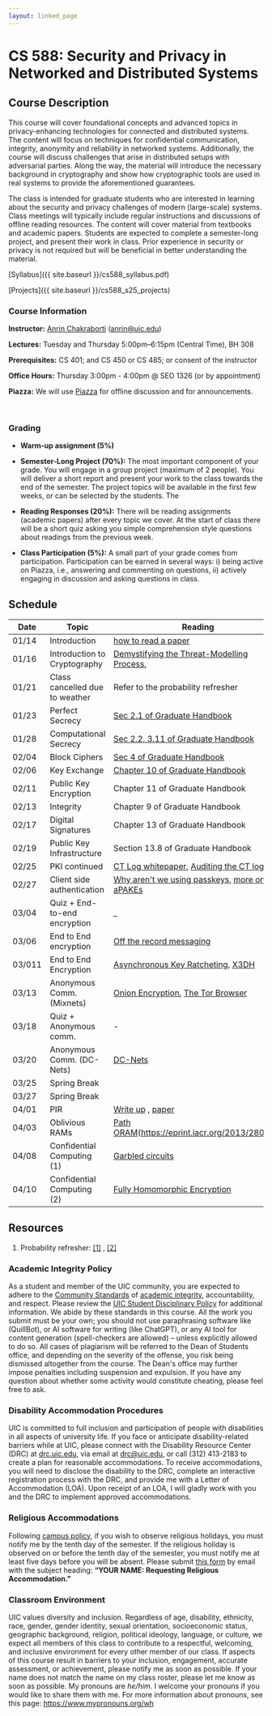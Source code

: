 ```yaml
---
layout: linked_page
---
```


# CS 588: Security and Privacy in Networked and Distributed Systems



## Course Description

This course will cover foundational concepts and advanced topics in privacy-enhancing technologies for connected and distributed systems. The content will focus on techniques for confidential communication, integrity, anonymity and reliability in networked systems. Additionally, the course will discuss challenges that arise in distributed setups with adversarial parties. Along the way, the material will introduce the necessary background in cryptography and show how cryptographic tools are used in real systems to provide the aforementioned guarantees. 

The class is intended for graduate students who are interested in learning about the security and privacy challenges of modern (large-scale) systems. Class meetings will typically include regular instructions and discussions of offline reading resources. The content will cover material from textbooks and academic papers. Students are expected to complete a semester-long project, and present their work in class. Prior experience in security or privacy is not required but will be beneficial in better understanding the material.

[Syllabus]({{ site.baseurl }}/cs588_syllabus.pdf)

[Projects]({{ site.baseurl }}/cs588_s25_projects)

### Course Information

**Instructor:** [Anrin Chakraborti](https://anrinch.github.io/cs588_s25) (anrin@uic.edu)

**Lectures:** Tuesday and Thursday 5:00pm–6:15pm (Central Time), BH 308

**Prerequisites:**  CS 401; and CS 450 or CS 485; or consent of the instructor

**Office Hours:** Thursday 3:00pm - 4:00pm @ SEO 1326 (or by appointment)

**Piazza:** We will use [Piazza](https://piazza.com/uic/spring2025/cs588) for offline discussion and for announcements.

​                                                                                                          

### Grading

* **Warm-up assignment (5%)**

- **Semester-Long Project (70%):** The most important component of your grade. You will engage in a group project (maximum of 2 people). You will deliver a short report and present your work to the class towards the end of the semester. The project topics will be available in the first few weeks, or can be selected by the students. The 

- **Reading Responses (20%):** There will be reading assignments (academic papers) after every topic we cover. At the start of class there will be a short quiz asking you simple comprehension style questions about readings from the previous week. 

- **Class Participation (5%):** A small part of your grade comes from participation. Participation can be earned in several ways: i) being active on Piazza, i.e., answering and commenting on questions, ii) actively engaging in discussion and asking questions in class.

  

## Schedule



| Date   | Topic                          | Reading                                                      |
| ------ | ------------------------------ | ------------------------------------------------------------ |
| 01/14  | Introduction                   | [how to read a paper](http://ccr.sigcomm.org/online/files/p83-keshavA.pdf) |
| 01/16  | Introduction to Cryptography   | [Demystifying the Threat-Modelling Process](https://www.ida.liu.se/~TDDC90/literature/papers/torr.pdf), |
| 01/21  | Class cancelled due to weather | Refer to the probability refresher                           |
| 01/23  | Perfect Secrecy                | [Sec 2.1 of Graduate Handbook](https://crypto.stanford.edu/~dabo/cryptobook/BonehShoup_0_4.pdf) |
| 01/28  | Computational Secrecy          | [Sec 2.2, 3.11 of Graduate Handbook](https://crypto.stanford.edu/~dabo/cryptobook/BonehShoup_0_4.pdf) |
| 02/04  | Block Ciphers                  | [Sec 4 of Graduate Handbook](https://crypto.stanford.edu/~dabo/cryptobook/BonehShoup_0_4.pdf) |
| 02/06  | Key Exchange                   | [Chapter 10 of Graduate Handbook](https://crypto.stanford.edu/~dabo/cryptobook/BonehShoup_0_4.pdf) |
| 02/11  | Public Key Encryption          | Chapter 11 of Graduate Handbook                              |
| 02/13  | Integrity                      | Chapter 9 of Graduate Handbook                               |
| 02/17  | Digital Signatures             | Chapter 13 of Graduate Handbook                              |
| 02/19  | Public Key Infrastructure      | Section 13.8 of Graduate Handbook                            |
| 02/25  | PKI continued                  | [CT Log whitepaper](https://dl.acm.org/doi/abs/10.1145/2668152.2668154), [Auditing the CT log](https://arxiv.org/pdf/2203.01661) |
| 02/27  | Client side authentication     | [Why aren't we using passkeys](https://www.blaseur.com/papers/fidoobstacles.pdf), [more on aPAKEs](https://blog.cryptographyengineering.com/2018/10/19/lets-talk-about-pake/) |
| 03/04  | Quiz + End-to-end encryption   | _                                                            |
| 03/06  | End to End encryption          | [Off the record messaging](https://otr.cypherpunks.ca/otr-wpes.pdf) |
| 03/011 | End to End Encryption          | [Asynchronous Key Ratcheting](https://signal.org/docs/specifications/doubleratchet/doubleratchet.pdf), [X3DH](https://signal.org/docs/specifications/x3dh/x3dh.pdf) |
| 03/13  | Anonymous Comm. (Mixnets)      | [Onion Encryption](https://dl.acm.org/doi/pdf/10.1145/358549.358563), [The Tor Browser](https://css.csail.mit.edu/6.858/2022/readings/tor-design.pdf) |
| 03/18  | Quiz + Anonymous comm.         | -                                                            |
| 03/20  | Anonymous Comm. (DC-Nets)      | [DC-Nets](https://www.cs.cornell.edu/people/egs/herbivore/dcnets.html) |
| 03/25  | Spring Break                   |                                                              |
| 03/27  | Spring Break                   |                                                              |
| 04/01  | PIR                            | [Write up](https://emilymstark.com/2021/04/28/the-fundamental-laws-of-private-information-retrieval.html)  , [paper](https://eprint.iacr.org/2019/1075.pdf) |
| 04/03  | Oblivious RAMs                 | [Path ORAM]()(https://eprint.iacr.org/2013/280.pdf)          |
| 04/08  | Confidential Computing (1)     | [Garbled circuits](https://web.mit.edu/sonka89/www/papers/2017ygc.pdf) |
| 04/10  | Confidential Computing (2)     | [Fully Homomorphic Encryption](https://eprint.iacr.org/2023/1402.pdf) |





## Resources 

1. Probability refresher: [[1]](http://www.cs.toronto.edu/~florian/courses/csc477_fall22/tutorials/ProbabilityRefresher.pdf) , [[2]](https://www.comm.utoronto.ca/~weiyu/ece1502/refresh.pdf)



### Academic Integrity Policy

As a student and member of the UIC community, you are expected to adhere to the [Community Standards](https://dos.uic.edu/community-standards/) of [academic integrity](https://dos.uic.edu/community-standards/academic-integrity/), accountability, and respect. Please review the [UIC Student Disciplinary Policy](https://dos.uic.edu/wp-content/uploads/sites/262/2021/09/Student-Disciplinary-Policy-2021.pdf) for additional information. We abide by these standards in this course. All the work you submit must be your own; you should not use paraphrasing software like (QuillBot), or AI software for writing (like ChatGPT), or any AI tool for content generation (spell-checkers are allowed) – unless explicitly allowed to do so. All cases of plagiarism will be referred to the Dean of Students office, and depending on the severity of the offense, you risk being dismissed altogether from the course. The Dean's office may further impose penalties including suspension and expulsion. If you have any question about whether some activity would constitute cheating, please feel free to ask. 

### Disability Accommodation Procedures 

UIC is committed to full inclusion and participation of people with disabilities in all aspects of university life. If you face or anticipate disability-related barriers while at UIC, please connect with the Disability Resource Center (DRC) at [drc.uic.edu](https://drc.uic.edu/), via email at [drc@uic.edu](mailto:drc@uic.edu), or call (312) 413-2183 to create a plan for reasonable accommodations. To receive accommodations, you will need to disclose the disability to the DRC, complete an interactive registration process with the DRC, and provide me with a Letter of Accommodation (LOA). Upon receipt of an LOA, I will gladly work with you and the DRC to implement approved accommodations.


### Religious Accommodations

Following [campus policy](https://oae.uic.edu/religious/), if you wish to observe religious holidays, you must notify me by the tenth day of the semester. If the religious holiday is observed on or before the tenth day of the semester, you must notify me at least five days before you will be absent. Please submit [this form](https://oae.uic.edu/wp-content/uploads/sites/32/2019/07/StudentReligiousAccomodationRequestForm.pdf) by email with the subject heading: **“YOUR NAME: Requesting Religious Accommodation.”**



### Classroom Environment 

UIC values diversity and inclusion. Regardless of age, disability, ethnicity, race, gender, gender identity, sexual orientation, socioeconomic status, geographic background, religion, political ideology, language, or culture, we expect all members of this class to contribute to a respectful, welcoming, and inclusive environment for every other member of our class. If aspects of this course result in barriers to your inclusion, engagement, accurate assessment, or achievement, please notify me as soon as possible. If your name does not match the name on my class roster, please let me know as soon as possible. My pronouns are *he/him*. I welcome your pronouns if you would like to share them with me. For more information about pronouns, see this page: https://www.mypronouns.org/wh

 